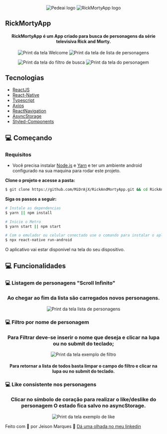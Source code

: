 <div align="center">
  <img src="https://pede.ai/upload/logo-horizontal-pedeai.png" alt="Pedeai logo">
  <img src="./src/assets/rickyandmortylogo.svg" alt="RickMortyApp logo">
</div>

## RickMortyApp

<h4 align="center">
  RickMortyApp é um App criado para busca de personagens da série televisiva Rick and Morty.
</h4>

<div>
<p align="center">
<img src=".github/Welcome.PNG" alt="Print da tela Welcome">
<img src=".github/CharacterList.PNG" alt="Print da tela de lista de personagens">
</p>
<p align="center">
<img src=".github/SearchList.PNG" alt="Print da tela do filtro de busca">
<img src=".github/OverView.PNG" alt="Print da tela do personagem">
</p>
</div>

## Tecnologias

- [ReactJS](https://reactjs.org/)
- [React-Native](https://reactnative.dev/)
- [Typescript](https://www.typescriptlang.org/)
- [Axios](https://axios-http.com/docs/intro)
- [ReactNavigation](https://reactnavigation.org/)
- [AsyncStorage](https://react-native-async-storage.github.io/async-storage/)
- [Styled-Components](https://styled-components.com/)

## 💻 Começando

### Requisitos

- Você precisa instalar [Node.js](https://nodejs.org/en/download/) e [Yarn](https://yarnpkg.com/) e ter um ambiente android configurado na sua maquina para rodar este projeto.

**Clone o projeto e acesse a pasta:**

```bash
$ git clone https://github.com/MiDrAjX/RickAndMortyApp.git && cd RickAndMortyApp
```

**Siga os passos a seguir:**

```bash
# Instale as dependencias
$ yarn || npm install

# Inicie o Metro
$ yarn start || npm start

# Com o emulador ou celular conectado use o comando para instalar o aplicativo no dispositvo:
$ npx react-native run-android
```

O aplicativo vai estar disponível na tela do seu dispositivo.

## 💻 Funcionalidades

### 💻 Listagem de personagens "Scroll Infinito"

<div>
<h3 align="center">Ao chegar ao fim da lista são carregados novos personagens.</h3>
<p align="center">
<img src=".github/CharacterList.PNG" alt="Print da tela lista de personagens">
</p>
</div>

### 💻 Filtro por nome de personagem

<div>
<h3 align="center">Para Filtrar deve-se inserir o nome que deseja e clicar na lupa ou no submit do teclado;</h3>
<p align="center">
<img align="center" src=".github/SearchList.PNG" alt="Print da tela exemplo de filtro">
</p>
<h4 align="center">Para retornar a lista de todos basta limpar o campo do filtro e clicar na lupa ou no submit do teclado.</h4>
</div>

### 💻 Like consistente nos personagens

<div>
<h3 align="center">Clicar no símbolo de coração para realizar o like/deslike do personagem O estado fica salvo no asyncStorage.</h3>
<p align="center">
<img src=".github/SearchList.PNG" alt="Print da tela exemplo de like">
</p>
</div>

Feito com 💜 por Jeison Marques 👋 [Dá uma olhada no meu linkedin](https://www.linkedin.com/in/jeison-marques/)

